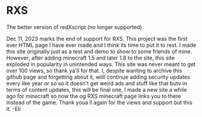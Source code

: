 # RXS
The better version of redXscript (no longer supported)

Dec 11, 2023 marks the end of support for RXS. This project was the first ever HTML page I have ever made and I think its time to put it to rest. 
I made this site originally just as a test and demo to show to some friends of mine. However; after adding minecraft 1.5 and later 1.8 to the site, this site exploded in popularity in unintended ways. This site was never meant to get over 100 views, so thank ya'll for that. 
I, despite wanting to archive this github page and forgetting about it, wiill continue adding security updates every like year or so so it doesn't get weird ads and stuff like that butv in terms of content updates, this will be final one, I made a new site a while ago for minecraft so now the og RXS minecraft page links you to there instead of the game. Thank youa ll again for the views and support but this it.
-Eli
